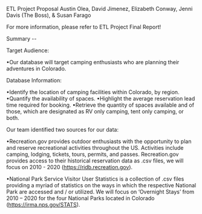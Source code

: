 ETL Project Proposal
Austin Olea, David Jimenez, Elizabeth Conway,
Jenni Davis (The Boss), & Susan Farago

For more information, please refer to ETL Project Final Report!

Summary --

Target Audience:

•Our database will target camping enthusiasts who are planning their adventures in Colorado.

Database Information:

•Identify the location of camping facilities within Colorado, by region.
•Quantify the availability of spaces.
•Highlight the average reservation lead time required for booking.
•Retrieve the quantity of spaces available and of those, which are designated as RV only camping, tent only camping, or both.

Our team identified two sources for our data:

•Recreation.gov provides outdoor enthusiasts with the opportunity to plan and reserve recreational activities throughout the US.  Activities include camping, lodging, tickets, tours, permits, and passes.  Recreation.gov provides access to their historical reservation data as .csv files, we will focus on 2010 - 2020 (https://ridb.recreation.gov).

•National Park Service Visitor User Statistics is a collection of .csv files providing a myriad of statistics on the ways in which the respective National Park are accessed and / or utilized.  We will focus on ‘Overnight Stays’ from 2010 – 2020 for the four National Parks located in Colorado (https://irma.nps.gov/STATS).




